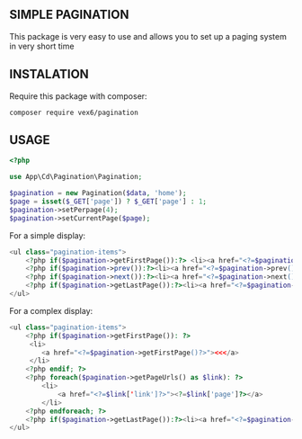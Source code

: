 ## SIMPLE PAGINATION

This package is very easy to use and allows you to set up a paging system in very short time

## INSTALATION

Require this package with composer:

```
composer require vex6/pagination
```

## USAGE

```php
<?php

use App\Cd\Pagination\Pagination;

$pagination = new Pagination($data, 'home');
$page = isset($_GET['page']) ? $_GET['page'] : 1;
$pagination->setPerpage(4);
$pagination->setCurrentPage($page);
```

For a simple display:

```php
<ul class="pagination-items">
    <?php if($pagination->getFirstPage()):?> <li><a href="<?=$pagination->getFirstPage()?>"><<</a></li><?php endif; ?>
    <?php if($pagination->prev()):?><li><a href="<?=$pagination->prev()?>">&larr;</a></li><?php endif; ?>
    <?php if($pagination->next()):?><li><a href="<?=$pagination->next()?>">&rarr;</a></li><?php endif; ?>
    <?php if($pagination->getLastPage()):?><li><a href="<?=$pagination->getLastPage()?>"> >></a></li><?php endif; ?>
</ul>
```

For a complex display:

```php
<ul class="pagination-items">
    <?php if($pagination->getFirstPage()): ?> 
     <li>
        <a href="<?=$pagination->getFirstPage()?>"><<</a>
     </li>
    <?php endif; ?>
    <?php foreach($pagination->getPageUrls() as $link): ?>
        <li>
            <a href="<?=$link['link']?>"><?=$link['page']?></a>
        </li>
    <?php endforeach; ?>
    <?php if($pagination->getLastPage()):?><li><a href="<?=$pagination->getLastPage()?>"> >></a></li><?php endif; ?>
</ul>
```